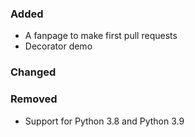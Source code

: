 ### Added

- A fanpage to make first pull requests
- Decorator demo

### Changed

### Removed

- Support for Python 3.8 and Python 3.9
